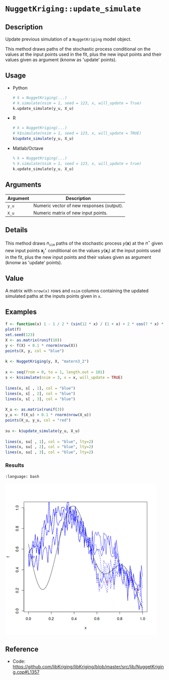 # `NuggetKriging::update_simulate`


## Description

Update previous simulation of a `NuggetKriging` model object.

This method draws paths of the stochastic process conditional on the values at the input points used in the
fit, plus the new input points and their values given as argument (knonw as 'update' points).

## Usage

* Python
    ```python
    # k = NuggetKriging(...)
    # k.simulate(nsim = 1, seed = 123, x, will_update = True)
    k.update_simulate(y_u, X_u)
    ```
* R
    ```r
    # k = NuggetKriging(...)
    # k$simulate(nsim = 1, seed = 123, x, will_update = TRUE)
    k$update_simulate(y_u, X_u)
    ```
* Matlab/Octave
    ```octave
    % k = NuggetKriging(...)
    % k.simulate(nsim = 1, seed = 123, x, will_update = true)
    k.update_simulate(y_u, X_u)
    ```

## Arguments

Argument      |Description
------------- |----------------
`y_u`     |     Numeric vector of new responses (output).
`X_u`     |     Numeric matrix of new input points.


## Details

This method draws $n_{\texttt{sim}}$ paths of the stochastic process
$y(\mathbf{x})$ at the $n^\star$ given new input points
$\mathbf{x}^\star_j$ conditional on the values $y(\mathbf{x}_i)$ at
the input points used in the fit, plus the new input points and their values given as argument (knonw as 'update' points).

## Value

A matrix with `nrow(x)` rows and `nsim` columns containing the updated
simulated paths at the inputs points given in `x`.


## Examples

```r
f <- function(x) 1 - 1 / 2 * (sin(12 * x) / (1 + x) + 2 * cos(7 * x) * x^5 + 0.7)
plot(f)
set.seed(123)
X <- as.matrix(runif(10))
y <- f(X) + 0.1 * rnorm(nrow(X))
points(X, y, col = "blue")

k <- NuggetKriging(y, X, "matern3_2")

x <- seq(from = 0, to = 1, length.out = 101)
s <- k$simulate(nsim = 3, x = x, will_update = TRUE)

lines(x, s[ , 1], col = "blue")
lines(x, s[ , 2], col = "blue")
lines(x, s[ , 3], col = "blue")

X_u <- as.matrix(runif(3))
y_u <- f(X_u) + 0.1 * rnorm(nrow(X_u))
points(X_u, y_u, col = "red")

su <- k$update_simulate(y_u, X_u)

lines(x, su[ , 1], col = "blue", lty=2)
lines(x, su[ , 2], col = "blue", lty=2)
lines(x, su[ , 3], col = "blue", lty=2)
```

### Results
```{literalinclude} ../functions/examples/update_simulate.NuggetKriging.md.Rout
:language: bash
```
![](../functions/examples/update_simulate.NuggetKriging.md.png)


## Reference

* Code: <https://github.com/libKriging/libKriging/blob/master/src/lib/NuggetKriging.cpp#L1357>


